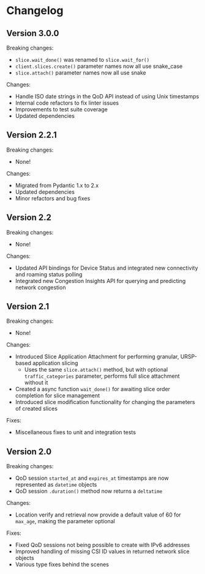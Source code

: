 
# Changelog

## Version 3.0.0

Breaking changes:
- `slice.wait_done()` was renamed to `slice.wait_for()`
- `client.slices.create()` parameter names now all use snake_case
- `slice.attach()` parameter names now all use snake

Changes:
- Handle ISO date strings in the QoD API instead of using Unix timestamps
- Internal code refactors to fix linter issues
- Improvements to test suite coverage
- Updated dependencies

## Version 2.2.1

Breaking changes:
- None!

Changes:
- Migrated from Pydantic 1.x to 2.x
- Updated dependencies
- Minor refactors and bug fixes

## Version 2.2

Breaking changes:
- None!

Changes:
- Updated API bindings for Device Status and integrated new connectivity and roaming status polling
- Integrated new Congestion Insights API for querying and predicting network congestion

## Version 2.1

Breaking changes:
- None!

Changes:
- Introduced Slice Application Attachment for performing granular, URSP-based application slicing
  - Uses the same `slice.attach()` method, but with optional `traffic_categories` parameter, performs full slice attachment without it
- Created a async function `wait_done()` for awaiting slice order completion for slice management
- Introduced slice modification functionality for changing the parameters of created slices

Fixes:
- Miscellaneous fixes to unit and integration tests

## Version 2.0

Breaking changes:
- QoD session `started_at` and `expires_at` timestamps are now represented as `datetime` objects
- QoD session `.duration()` method now returns a `deltatime`

Changes:
- Location verify and retrieval now provide a default value of 60 for `max_age`, making the parameter optional

Fixes:
- Fixed QoD sessions not being possible to create with IPv6 addresses
- Improved handling of missing CSI ID values in returned network slice objects
- Various type fixes behind the scenes
